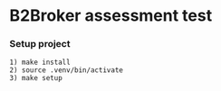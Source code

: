 # B2Broker assessment test

### Setup project
```
1) make install
2) source .venv/bin/activate
3) make setup
```